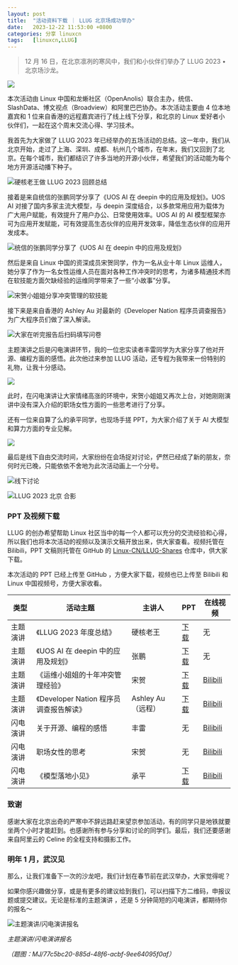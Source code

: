 ```yaml
---
layout: post
title:	"活动资料下载 ｜ LLUG 北京场成功举办"
date:	2023-12-22 11:53:00 +0800 
categories:	分享 linuxcn 
tags:	[linuxcn,LLUG]
---
```




> 
> 12 月 16 日，在北京凛冽的寒风中，我们和小伙伴们举办了 LLUG 2023 • 北京场沙龙。
> 
> 
> 


![](/Asserts/Images/album/202312/22/115335udzi8gz1agav5gea.jpg)


本次活动由 Linux 中国和龙蜥社区（OpenAnolis）联合主办，统信、SlashData、博文视点（Broadview）和阿里巴巴协办。本次活动主要由 4 位本地嘉宾和 1 位来自香港的远程嘉宾进行了线上线下分享，和北京的 Linux 爱好者小伙伴们，一起在这个周末交流心得、学习技术。


我首先为大家做了 LLUG 2023 年已经举办的五场活动的总结。这一年中，我们从北京开始，走过了上海、深圳、成都、杭州几个城市，在年末，我们又回到了北京。在每个城市，我们都结识了许多当地的开源小伙伴，希望我们的活动能为每个地方开源活动播下种子。


![硬核老王做 LLUG 2023 回顾总结](/Asserts/Images/album/202312/22/113822vqkykqr9331ksk99.jpg)


接着是来自统信的张鹏同学分享了《UOS AI 在 deepin 中的应用及规划》。UOS AI 对接了国内多家主流大模型，与 deepin 深度结合，以多款常用应用为载体为广大用户赋能，有效提升了用户办公、日常使用效率。UOS AI 的 AI 模型框架亦可为应用开发赋能，可有效提高生态伙伴的应用开发效率，降低生态伙伴的应用开发成本。


![统信的张鹏同学分享了《UOS AI 在 deepin 中的应用及规划》](/Asserts/Images/album/202312/22/113851x5ol9g9gkml5j4kq.jpg)


然后是来自 Linux 中国的资深成员宋贺同学，作为一名从业十年 Linux 运维人，她分享了作为一名女性运维人员在面对各种工作冲突时的思考，为诸多精通技术而在软技能方面欠缺经验的运维同学带来了一些“小故事”分享。


![宋贺小姐姐分享冲突管理的软技能](/Asserts/Images/album/202312/22/114134ftx4g1jtjtjg5jrj.jpg)


接下来是来自香港的 Ashley Au 对最新的《Developer Nation 程序员调查报告》为广大程序员们做了深入解读。


![大家在听完报告后扫码填写问卷](/Asserts/Images/album/202312/22/114408xqfjnf1658qqh5jn.jpg)


主题演讲之后是闪电演讲环节，我的一位忠实读者丰雷同学为大家分享了他对开源、编程方面的感悟。此次他过来参加 LLUG 活动，还专程为我带来一份特别的礼物，让我十分感动。


![](/Asserts/Images/album/202312/22/114432gzffzit22kiffekf.jpg)


此时，在闪电演讲让大家情绪高涨的环境中，宋贺小姐姐又再次上台，对她刚刚演讲中没有深入介绍的职场女性方面的一些思考进行了分享。


还有一位来自算了么的承平同学，也现场手搓 PPT，为大家介绍了关于 AI 大模型和算力方面的专业见解。


![](/Asserts/Images/album/202312/22/114502l38n7476l3l30540.jpg)


最后是线下自由交流时间，大家纷纷在会场捉对讨论，俨然已经成了新的朋友，奈何时光已晚，只能依依不舍地为此次活动画上一个分号。


![线下讨论](/Asserts/Images/album/202312/22/114548ium77m6scdcmzxi7.jpg)


![LLUG 2023 北京 合影](/Asserts/Images/album/202312/22/114628lwanoq1gqhcecewz.jpg)


### PPT 及视频下载


LLUG 的创办希望帮助 Linux 社区当中的每一个人都可以充分的交流经验和心得，所以我们也将本次活动的视频以及演示文稿开放出来，供大家查看。视频托管在 Bilibili，PPT 文稿则托管在 GitHub 的 [Linux-CN/LLUG-Shares](https://github.com/Linux-CN/LLUG-Shares/tree/main/Hangzhou/2023.11-ChengXiKeChuangDaZouLang) 仓库中，供大家下载。


本次活动的 PPT 已经上传至 GitHub ，方便大家下载，视频也已上传至 Bilibili 和 Linux 中国视频号，方便大家收看。




| 类型 | 活动主题 | 主讲人 | PPT | 在线视频 |
| --- | --- | --- | --- | --- |
| 主题演讲 | 《LLUG 2023 年度总结》 | 硬核老王 | [下载](https://github.com/Linux-CN/LLUG-Shares/blob/main/Beijing/2023.12-WangJing/LLUG%202023.pdf) | 无 |
| 主题演讲 | 《UOS AI 在 deepin 中的应用及规划》 | 张鹏 | [下载](https://github.com/Linux-CN/LLUG-Shares/blob/main/Beijing/2023.12-WangJing/UOS%20AI%E7%B3%BB%E5%88%97%E4%BA%A7%E5%93%81%E4%BB%8B%E7%BB%8D.pdf) | 无 |
| 主题演讲 | 《运维小姐姐的十年冲突管理经验》 | 宋贺 | [下载](https://github.com/Linux-CN/LLUG-Shares/blob/main/Beijing/2023.12-WangJing/%E8%BF%90%E7%BB%B4%E5%B0%8F%E5%A7%90%E5%A7%90%E7%9A%84%E5%8D%81%E5%B9%B4%E5%86%B2%E7%AA%81%E7%AE%A1%E7%90%86%E7%BB%8F%E9%AA%8C.pdf) | [Bilibili](https://www.bilibili.com/video/BV1MC4y1M7N4/) |
| 主题演讲 | 《Developer Nation 程序员调查报告解读》 |  Ashley Au（远程） | [下载](https://github.com/Linux-CN/LLUG-Shares/blob/main/Beijing/2023.12-WangJing/Developer%20Nation%20%E7%A8%8B%E5%BA%8F%E5%91%98%E8%B0%83%E6%9F%A5%E6%8A%A5%E5%91%8A%E8%A7%A3%E8%AF%BB.pdf) | [Bilibili](https://www.bilibili.com/video/BV1De41167mh/) |
| 闪电演讲 | 关于开源、编程的感悟 | 丰雷 | 无 | [Bilibili](https://www.bilibili.com/video/BV1KN4y187nF/) |
| 闪电演讲 | 职场女性的思考 | 宋贺 | 无 | [Bilibili](https://www.bilibili.com/video/BV1Si4y1a7cq/) |
| 闪电演讲 | 《模型落地小见》 | 承平 | [下载](https://fizuclq6u3i.feishu.cn/wiki/FPoTwadvoiko2RknaAxcabl7nqk) | [Bilibili](https://www.bilibili.com/video/BV1Pe41187Lj/) |


### 致谢


感谢大家在北京出奇的严寒中不辞远路赶来望京参加活动，有的同学只是地铁就要坐两个小时才能赶到。也感谢所有参与分享和讨论的同学们。最后，我们还要感谢来自阿里云的 Celine 的全程支持和摄影工作。


### 明年 1 月，武汉见


那么，让我们准备下一次的沙龙吧，我们计划在春节前在武汉举办，大家觉得呢？


如果你感兴趣做分享，或是有更多的建议给到我们，可以扫描下方二维码，申报议题或提交建议。无论是标准的主题演讲 ，还是 5 分钟简短的闪电演讲，都期待你的报名～


![主题演讲/闪电演讲报名](/Asserts/Images/album/202311/26/181908ft1hxqqbm9nh4nex.png "主题演讲/闪电演讲报名")


*主题演讲/闪电演讲报名*


 


*（题图：MJ/77c5bc20-885d-48f6-acbf-9ee64095f0af）*
